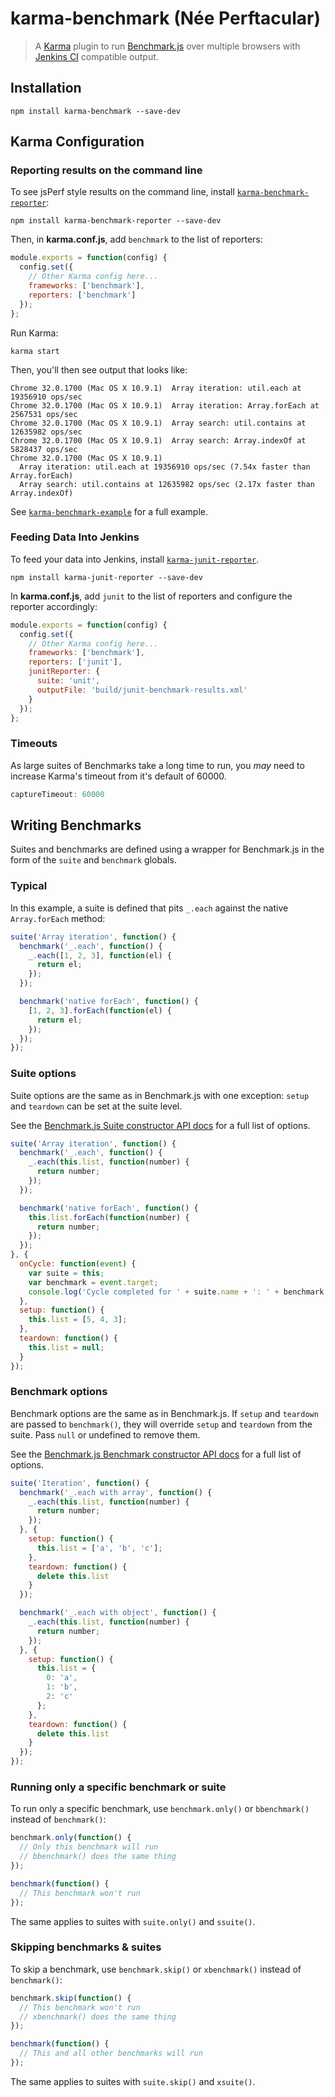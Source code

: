 # karma-benchmark (Née Perftacular)

> A [Karma](http://karma-runner.github.io/) plugin to run [Benchmark.js](http://benchmarkjs.com/) over multiple browsers with [Jenkins CI](http://jenkins-ci.org/) compatible output.

## Installation

```shell
npm install karma-benchmark --save-dev
```

## Karma Configuration

### Reporting results on the command line

To see jsPerf style results on the command line, install [`karma-benchmark-reporter`](https://github.com/lazd/karma-benchmark-reporter):

```shell
npm install karma-benchmark-reporter --save-dev
```

Then, in **karma.conf.js**, add `benchmark` to the list of reporters:

```javascript
module.exports = function(config) {
  config.set({
    // Other Karma config here...
    frameworks: ['benchmark'],
    reporters: ['benchmark']
  });
};
```

Run Karma:

```shell
karma start
```

Then, you'll then see output that looks like:

```
Chrome 32.0.1700 (Mac OS X 10.9.1)  Array iteration: util.each at 19356910 ops/sec
Chrome 32.0.1700 (Mac OS X 10.9.1)  Array iteration: Array.forEach at 2567531 ops/sec
Chrome 32.0.1700 (Mac OS X 10.9.1)  Array search: util.contains at 12635982 ops/sec
Chrome 32.0.1700 (Mac OS X 10.9.1)  Array search: Array.indexOf at 5828437 ops/sec
Chrome 32.0.1700 (Mac OS X 10.9.1)
  Array iteration: util.each at 19356910 ops/sec (7.54x faster than Array.forEach)
  Array search: util.contains at 12635982 ops/sec (2.17x faster than Array.indexOf)
```

See [`karma-benchmark-example`](https://github.com/lazd/karma-benchmark-example) for a full example.

### Feeding Data Into Jenkins

To feed your data into Jenkins, install [`karma-junit-reporter`](https://github.com/karma-runner/karma-junit-reporter).

```shell
npm install karma-junit-reporter --save-dev
```

In **karma.conf.js**, add `junit` to the list of reporters and configure the reporter accordingly:

```javascript
module.exports = function(config) {
  config.set({
    // Other Karma config here...
    frameworks: ['benchmark'],
    reporters: ['junit'],
    junitReporter: {
      suite: 'unit',
      outputFile: 'build/junit-benchmark-results.xml'
    }
  });
};
```

### Timeouts

As large suites of Benchmarks take a long time to run, you _may_ need to increase Karma's timeout from it's default of 60000.

```javascript
captureTimeout: 60000
```

## Writing Benchmarks

Suites and benchmarks are defined using a wrapper for Benchmark.js in the form of the `suite` and `benchmark` globals.

### Typical

In this example, a suite is defined that pits `_.each` against the native `Array.forEach` method:

```javascript
suite('Array iteration', function() {
  benchmark('_.each', function() {
    _.each([1, 2, 3], function(el) {
      return el;
    });
  });

  benchmark('native forEach', function() {
    [1, 2, 3].forEach(function(el) {
      return el;
    });
  });
});
```

### Suite options

Suite options are the same as in Benchmark.js with one exception: `setup` and `teardown` can be set at the suite level.

See the [Benchmark.js Suite constructor API docs](http://benchmarkjs.com/docs#Suite) for a full list of options.

```javascript
suite('Array iteration', function() {
  benchmark('_.each', function() {
    _.each(this.list, function(number) {
      return number;
    });
  });

  benchmark('native forEach', function() {
    this.list.forEach(function(number) {
      return number;
    });
  });
}, {
  onCycle: function(event) {
    var suite = this;
    var benchmark = event.target;
    console.log('Cycle completed for ' + suite.name + ': ' + benchmark.name);
  },
  setup: function() {
    this.list = [5, 4, 3];
  },
  teardown: function() {
    this.list = null;
  }
});
```


### Benchmark options

Benchmark options are the same as in Benchmark.js. If `setup` and `teardown` are passed to `benchmark()`, they will override `setup` and `teardown` from the suite. Pass `null` or undefined to remove them.

See the [Benchmark.js Benchmark constructor API docs](http://benchmarkjs.com/docs#Benchmark) for a full list of options.

```javascript
suite('Iteration', function() {
  benchmark('_.each with array', function() {
    _.each(this.list, function(number) {
      return number;
    });
  }, {
    setup: function() {
      this.list = ['a', 'b', 'c'];
    },
    teardown: function() {
      delete this.list
    }
  });

  benchmark('_.each with object', function() {
    _.each(this.list, function(number) {
      return number;
    });
  }, {
    setup: function() {
      this.list = {
        0: 'a',
        1: 'b',
        2: 'c'
      };
    },
    teardown: function() {
      delete this.list
    }
  });
});
```


### Running only a specific benchmark or suite

To run only a specific benchmark, use `benchmark.only()` or `bbenchmark()` instead of `benchmark()`:

```js
benchmark.only(function() {
  // Only this benchmark will run
  // bbenchmark() does the same thing
});

benchmark(function() {
  // This benchmark won't run
});
```

The same applies to suites with `suite.only()` and `ssuite()`.


### Skipping benchmarks & suites

To skip a benchmark, use `benchmark.skip()` or `xbenchmark()` instead of `benchmark()`:

```js
benchmark.skip(function() {
  // This benchmark won't run
  // xbenchmark() does the same thing
});

benchmark(function() {
  // This and all other benchmarks will run
});
```

The same applies to suites with `suite.skip()` and `xsuite()`.
